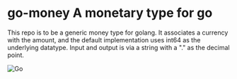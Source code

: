 # go-money A monetary type for go

This repo is to be a generic money type for golang.  It associates a currency with the amount, and the default implementation uses int64 as the underlying datatype.  Input and output is via a string with a "." as the decimal point.


![Go](https://github.com/314159/go-money/workflows/Go/badge.svg)
